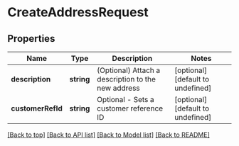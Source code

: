 # CreateAddressRequest

## Properties

|Name | Type | Description | Notes|
|------------ | ------------- | ------------- | -------------|
|**description** | **string** | (Optional) Attach a description to the new address | [optional] [default to undefined]|
|**customerRefId** | **string** | Optional - Sets a customer reference ID | [optional] [default to undefined]|




[[Back to top]](#) [[Back to API list]](../../README.md#documentation-for-api-endpoints) [[Back to Model list]](../../README.md#documentation-for-models) [[Back to README]](../../README.md)

